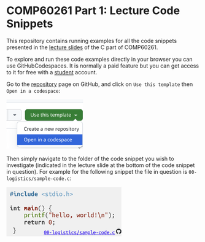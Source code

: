 # COMP60261 Part 1: Lecture Code Snippets

This repository contains running examples for all the code snippets presented in the [lecture slides](https://olivierpierre.github.io/comp60261/) of the C part of COMP60261.

To explore and run these code examples directly in your browser you can use GitHubCodespaces.
It is normally a paid feature but you can get access to it for free with a [student](https://education.github.com/pack/?WT.mc_id=academic-81409-leestott) account.

Go to the [repository](https://github.com/olivierpierre/comp60261-devcontainer) page on GitHub, and click on `Use this template` then `Open in a codespace`:

<img width="200" src="include/launch-codespaces.png">

Then simply navigate to the folder of the code snippet you wish to investigate (indicated in the lecture slide at the bottom of the code snippet in question).
For example for the following snippet the file in question is `00-logistics/sample-code.c`:

<img width="300" src="include/sample-snippet.png">